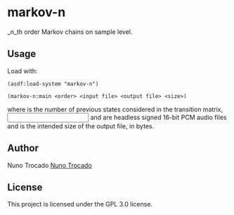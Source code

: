 # markov-n

_n_th order Markov chains on sample level.

## Usage

Load with:
```common lisp
(asdf:load-system "markov-n")
```
```common lisp
(markov-n:main <order> <input file> <output file> <size>)
```
where <order> is the number of previous states considered in the transition matrix, <input file> and <output file> are headless signed 16-bit PCM audio files and <size> is the intended size of the output file, in bytes.

## Author

Nuno Trocado [Nuno Trocado](http://ntrocado.com)

## License

This project is licensed under the GPL 3.0 license.